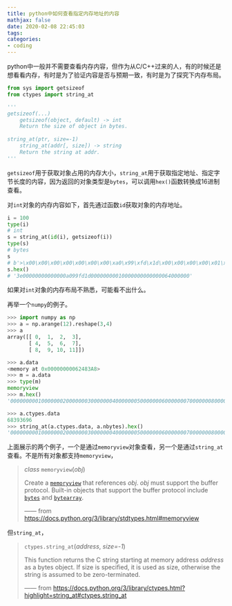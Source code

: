 ```yaml
---
title: python中如何查看指定内存地址的内容
mathjax: false
date: 2020-02-08 22:45:03
tags:
categories:
- coding
---
```




python中一般并不需要查看内存内容，但作为从C/C++过来的人，有的时候还是想看看内存，有时是为了验证内容是否与预期一致，有时是为了探究下内存布局。

```python
from sys import getsizeof 
from ctypes import string_at

'''
getsizeof(...)
    getsizeof(object, default) -> int
    Return the size of object in bytes.
    
string_at(ptr, size=-1)
    string_at(addr[, size]) -> string
    Return the string at addr.
'''

```

`getsizeof`用于获取对象占用的内存大小，`string_at`用于获取指定地址、指定字节长度的内容，因为返回的对象类型是`bytes`，可以调用`hex()`函数转换成16进制查看。

对`int`对象的内存内容如下，首先通过函数`id`获取对象的内存地址。

```python
i = 100
type(i)
# int
s = string_at(id(i), getsizeof(i))
type(s)
# bytes
s
# b'>\x00\x00\x00\x00\x00\x00\x00\xa0\x99\xfd\x1d\x00\x00\x00\x00\x01\x00\x00\x00\x00\x00\x00\x00d\x00\x00\x00'
s.hex()
# '3e00000000000000a099fd1d00000000010000000000000064000000'
```

如果对`int`对象的内存布局不熟悉，可能看不出什么。

再举一个`numpy`的例子。

```python
>>> import numpy as np
>>> a = np.arange(12).reshape(3,4)
>>> a
array([[ 0,  1,  2,  3],
       [ 4,  5,  6,  7],
       [ 8,  9, 10, 11]])

>>> a.data
<memory at 0x00000000062483A8>
>>> m = a.data
>>> type(m)
memoryview
>>> m.hex()
'000000000100000002000000030000000400000005000000060000000700000008000000090000000a0000000b000000'

>>> a.ctypes.data
68393696
>>> string_at(a.ctypes.data, a.nbytes).hex()
'000000000100000002000000030000000400000005000000060000000700000008000000090000000a0000000b000000'


```

上面展示的两个例子，一个是通过`memoryview`对象查看，另一个是通过`string_at`查看。不是所有对象都支持`memoryview`，

> *class* `memoryview`(*obj*)
>
> Create a [`memoryview`](https://docs.python.org/3/library/stdtypes.html#memoryview) that references *obj*. *obj* must support the buffer protocol. Built-in objects that support the buffer protocol include [`bytes`](https://docs.python.org/3/library/stdtypes.html#bytes) and [`bytearray`](https://docs.python.org/3/library/stdtypes.html#bytearray).
>
> —— from https://docs.python.org/3/library/stdtypes.html#memoryview

但`string_at`，

> `ctypes.string_at`(*address*, *size=-1*)
>
> This function returns the C string starting at memory address *address* as a bytes object. If size is specified, it is used as size, otherwise the string is assumed to be zero-terminated.
>
> —— from https://docs.python.org/3/library/ctypes.html?highlight=string_at#ctypes.string_at


